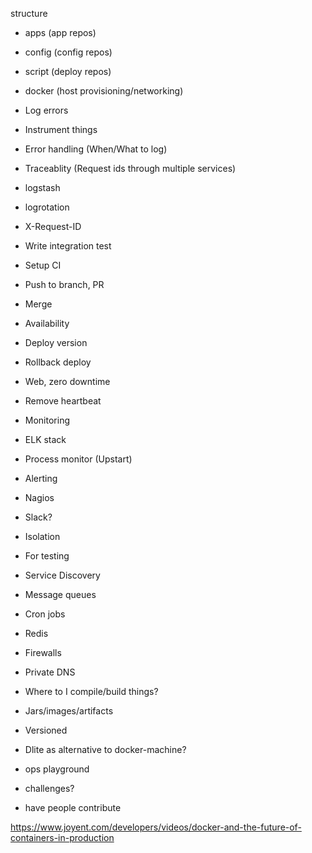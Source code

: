 structure
- apps (app repos)
- config (config repos)
- script (deploy repos)
- docker (host provisioning/networking)

- Log errors
- Instrument things
- Error handling (When/What to log)
- Traceablity (Request ids through multiple services)
- logstash
- logrotation
- X-Request-ID

- Write integration test
- Setup CI

- Push to branch, PR
- Merge

- Availability
- Deploy version
- Rollback deploy
- Web, zero downtime
- Remove heartbeat

- Monitoring
- ELK stack
- Process monitor (Upstart)

- Alerting
- Nagios
- Slack?

- Isolation
- For testing

- Service Discovery

- Message queues
- Cron jobs
- Redis

- Firewalls
- Private DNS

- Where to I compile/build things?
- Jars/images/artifacts
- Versioned

- Dlite as alternative to docker-machine?

- ops playground
- challenges?
- have people contribute

https://www.joyent.com/developers/videos/docker-and-the-future-of-containers-in-production
